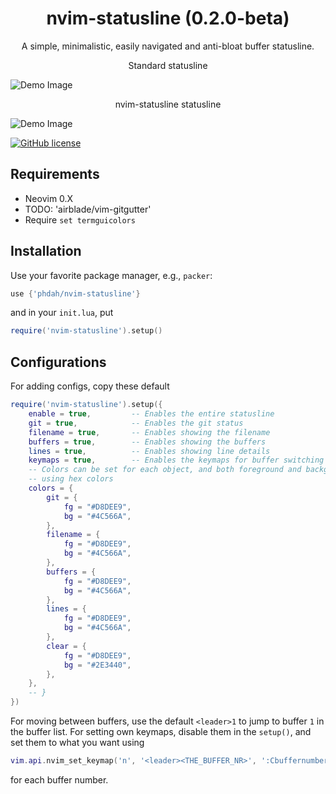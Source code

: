 <h1 align="center">
  nvim-statusline (0.2.0-beta)
</h1>
<p align="center">
A simple, minimalistic, easily navigated and anti-bloat buffer statusline.
</p>

<p align="center">
Standard statusline
</p>

![Demo Image](https://github.com/phdah/nvim-statusline/raw/main/images/clean.png)
<p align="center">
nvim-statusline statusline
</p>

![Demo Image](https://github.com/phdah/nvim-statusline/raw/main/images/demo.png)

<!-- badges: start -->
[![GitHub license](https://img.shields.io/badge/license-MIT-blue.svg)](https://github.com/phdah/nvim-statusline/blob/main/LICENSE)
<!-- badges: end -->

## Requirements

- Neovim 0.X
- TODO: 'airblade/vim-gitgutter'
- Require `set termguicolors`

## Installation

Use your favorite package manager, e.g., `packer`:
````lua
use {'phdah/nvim-statusline'}
````
and in your `init.lua`, put
````lua
require('nvim-statusline').setup()
````

## Configurations

For adding configs, copy these default
````lua
require('nvim-statusline').setup({
    enable = true,         -- Enables the entire statusline
    git = true,            -- Enables the git status
    filename = true,       -- Enables showing the filename
    buffers = true,        -- Enables showing the buffers
    lines = true,          -- Enables showing line details
    keymaps = true,        -- Enables the keymaps for buffer switching
    -- Colors can be set for each object, and both foreground and background
    -- using hex colors
    colors = {
        git = {
            fg = "#D8DEE9",
            bg = "#4C566A",
        },
        filename = {
            fg = "#D8DEE9",
            bg = "#4C566A",
        },
        buffers = {
            fg = "#D8DEE9",
            bg = "#4C566A",
        },
        lines = {
            fg = "#D8DEE9",
            bg = "#4C566A",
        },
        clear = {
            fg = "#D8DEE9",
            bg = "#2E3440",
        },
    },
    -- }
})
````

For moving between buffers, use the default `<leader>1` to jump to buffer `1` in the buffer list. For setting own keymaps, disable them in the `setup()`, and set them to what you want using
````lua
vim.api.nvim_set_keymap('n', '<leader><THE_BUFFER_NR>', ':Cbuffernumber <THE_BUFFER_NR><CR>')
````
for each buffer number.
